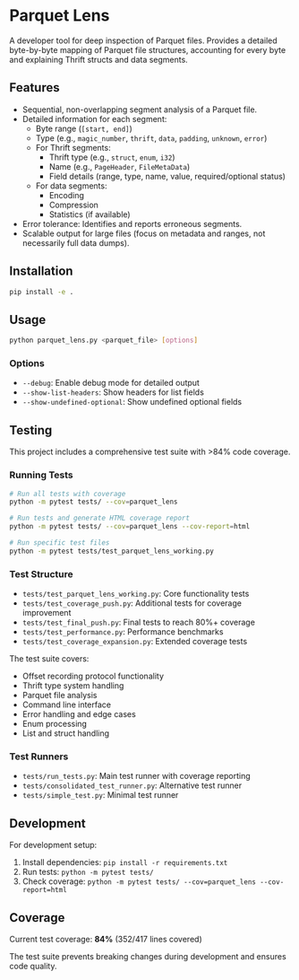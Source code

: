 # Parquet Lens

A developer tool for deep inspection of Parquet files. Provides a detailed byte-by-byte mapping of Parquet file structures, accounting for every byte and explaining Thrift structs and data segments.

## Features

*   Sequential, non-overlapping segment analysis of a Parquet file.
*   Detailed information for each segment:
    *   Byte range (`[start, end]`)
    *   Type (e.g., `magic_number`, `thrift`, `data`, `padding`, `unknown`, `error`)
    *   For Thrift segments:
        *   Thrift type (e.g., `struct`, `enum`, `i32`)
        *   Name (e.g., `PageHeader`, `FileMetaData`)
        *   Field details (range, type, name, value, required/optional status)
    *   For data segments:
        *   Encoding
        *   Compression
        *   Statistics (if available)
*   Error tolerance: Identifies and reports erroneous segments.
*   Scalable output for large files (focus on metadata and ranges, not necessarily full data dumps).

## Installation

```bash
pip install -e .
```

## Usage

```bash
python parquet_lens.py <parquet_file> [options]
```

### Options
- `--debug`: Enable debug mode for detailed output
- `--show-list-headers`: Show headers for list fields
- `--show-undefined-optional`: Show undefined optional fields

## Testing

This project includes a comprehensive test suite with >84% code coverage.

### Running Tests

```bash
# Run all tests with coverage
python -m pytest tests/ --cov=parquet_lens

# Run tests and generate HTML coverage report
python -m pytest tests/ --cov=parquet_lens --cov-report=html

# Run specific test files
python -m pytest tests/test_parquet_lens_working.py
```

### Test Structure

- `tests/test_parquet_lens_working.py`: Core functionality tests
- `tests/test_coverage_push.py`: Additional tests for coverage improvement  
- `tests/test_final_push.py`: Final tests to reach 80%+ coverage
- `tests/test_performance.py`: Performance benchmarks
- `tests/test_coverage_expansion.py`: Extended coverage tests

The test suite covers:
- Offset recording protocol functionality
- Thrift type system handling
- Parquet file analysis
- Command line interface
- Error handling and edge cases
- Enum processing
- List and struct handling

### Test Runners

- `tests/run_tests.py`: Main test runner with coverage reporting
- `tests/consolidated_test_runner.py`: Alternative test runner
- `tests/simple_test.py`: Minimal test runner

## Development

For development setup:

1. Install dependencies: `pip install -r requirements.txt`
2. Run tests: `python -m pytest tests/`
3. Check coverage: `python -m pytest tests/ --cov=parquet_lens --cov-report=html`

## Coverage

Current test coverage: **84%** (352/417 lines covered)

The test suite prevents breaking changes during development and ensures code quality.

